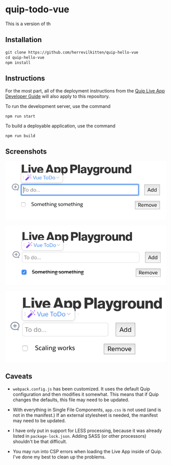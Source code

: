 # quip-todo-vue
This is a version of th

## Installation
```
git clone https://github.com/herrevilkitten/quip-hello-vue
cd quip-hello-vue
npm install
```

## Instructions

For the most part, all of the deployment instructions from the [Quip Live App Developer Guide](https://salesforce.quip.com/dev/liveapps/) will also apply to this repository.

To run the development server, use the command

```
npm run start
```

To build a deployable application, use the command
```
npm run build
```

## Screenshots

![List with item](images/todo-screenshot-1.png)

![List with completed item](images/todo-screenshot-2.png)

![Live App scaling is supported](images/todo-screenshot-3.png)

## Caveats
* `webpack.config.js` has been customized.  It uses the default Quip configuration and then modifies it somewhat.  This means that if Quip changes the defaults, this file may need to be updated.

* With everything in Single File Components, `app.css` is not used (and is not in the manifest.)  If an external stylesheet is needed, the manifest may need to be updated.

* I have only put in support for LESS processing, because it was already listed in `package-lock.json`.  Adding SASS (or other processors) shouldn't be that difficult.

* You may run into CSP errors when loading the Live App inside of Quip.  I've done my best to clean up the problems.
